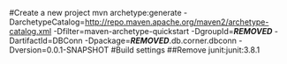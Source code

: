 #Create a new project
mvn archetype:generate -DarchetypeCatalog=http://repo.maven.apache.org/maven2/archetype-catalog.xml -Dfilter=maven-archetype-quickstart -DgroupId=***REMOVED*** -DartifactId=DBConn -Dpackage=***REMOVED***.db.corner.dbconn -Dversion=0.0.1-SNAPSHOT
#Build settings
##Remove junit:junit:3.8.1
